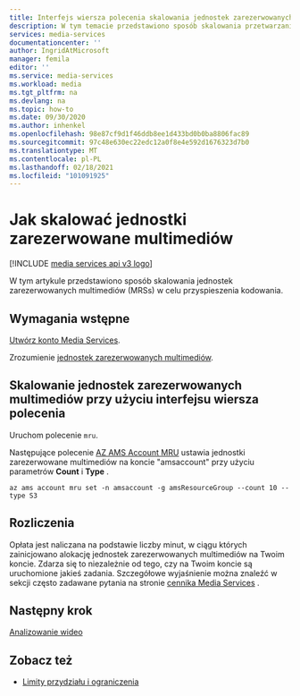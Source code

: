 ```yaml
---
title: Interfejs wiersza polecenia skalowania jednostek zarezerwowanych multimediów (MRUs)
description: W tym temacie przedstawiono sposób skalowania przetwarzania multimediów przy użyciu interfejsu wiersza polecenia Azure Media Services.
services: media-services
documentationcenter: ''
author: IngridAtMicrosoft
manager: femila
editor: ''
ms.service: media-services
ms.workload: media
ms.tgt_pltfrm: na
ms.devlang: na
ms.topic: how-to
ms.date: 09/30/2020
ms.author: inhenkel
ms.openlocfilehash: 98e87cf9d1f46ddb8ee1d433bd0b0ba8806fac89
ms.sourcegitcommit: 97c48e630ec22edc12a0f8e4e592d1676323d7b0
ms.translationtype: MT
ms.contentlocale: pl-PL
ms.lasthandoff: 02/18/2021
ms.locfileid: "101091925"
---
```

# <a name="how-to-scale-media-reserved-units"></a>Jak skalować jednostki zarezerwowane multimediów

[!INCLUDE [media services api v3 logo](./includes/v3-hr.md)]

W tym artykule przedstawiono sposób skalowania jednostek zarezerwowanych multimediów (MRSs) w celu przyspieszenia kodowania.

## <a name="prerequisites"></a>Wymagania wstępne

[Utwórz konto Media Services](./create-account-howto.md).

Zrozumienie [jednostek zarezerwowanych multimediów](concept-media-reserved-units.md).

## <a name="scale-media-reserved-units-with-cli"></a>Skalowanie jednostek zarezerwowanych multimediów przy użyciu interfejsu wiersza polecenia

Uruchom polecenie `mru`.

Następujące polecenie [AZ AMS Account MRU](/cli/azure/ams/account/mru?view=azure-cli-latest) ustawia jednostki zarezerwowane multimediów na koncie "amsaccount" przy użyciu parametrów **Count** i **Type** .

```azurecli
az ams account mru set -n amsaccount -g amsResourceGroup --count 10 --type S3
```

## <a name="billing"></a>Rozliczenia

Opłata jest naliczana na podstawie liczby minut, w ciągu których zainicjowano alokację jednostek zarezerwowanych multimediów na Twoim koncie. Zdarza się to niezależnie od tego, czy na Twoim koncie są uruchomione jakieś zadania. Szczegółowe wyjaśnienie można znaleźć w sekcji często zadawane pytania na stronie [cennika Media Services](https://azure.microsoft.com/pricing/details/media-services/) .   

## <a name="next-step"></a>Następny krok

[Analizowanie wideo](analyze-videos-tutorial-with-api.md)

## <a name="see-also"></a>Zobacz też

* [Limity przydziału i ograniczenia](limits-quotas-constraints.md)
